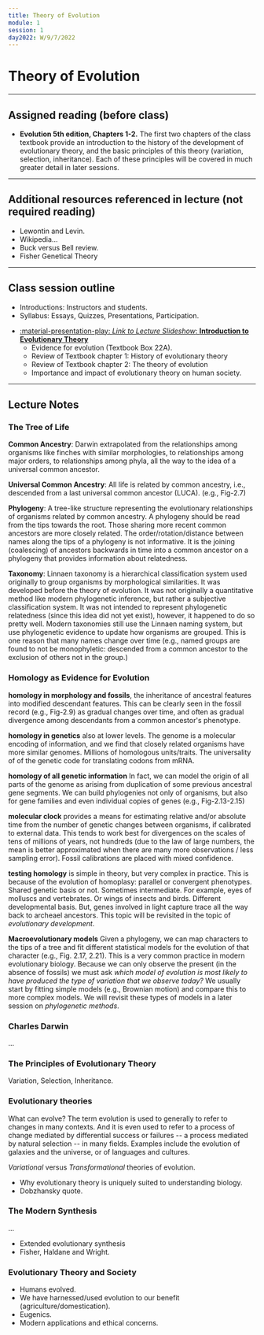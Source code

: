 ```yaml
---
title: Theory of Evolution
module: 1
session: 1
day2022: W/9/7/2022
---
```



# Theory of Evolution

--- 
## Assigned reading (before class)

- **Evolution 5th edition, Chapters 1-2.**
The first two chapters of the class textbook provide an introduction
to the history of the development of evolutionary theory, and the basic
principles of this theory (variation, selection, inheritance). Each 
of these principles will be covered in much greater detail in later
sessions.

--- 
## Additional resources referenced in lecture (not required reading)
- Lewontin and Levin.
- Wikipedia...
- Buck versus Bell review.
- Fisher Genetical Theory

---
## Class session outline
- Introductions: Instructors and students.
- Syllabus: Essays, Quizzes, Presentations, Participation.
<!-- <a href="placeholder.com" target="_blank">Opens in new tab</a> -->
- [:material-presentation-play: *Link to Lecture Slideshow*: 
**Introduction to Evolutionary Theory**](/docs/lectures/evol-theory/)
	- Evidence for evolution (Textbook Box 22A).
	- Review of Textbook chapter 1: History of evolutionary theory
	- Review of Textbook chapter 2: The theory of evolution
	- Importance and impact of evolutionary theory on human society.
---

## Lecture Notes

### The Tree of Life

**Common Ancestry**: Darwin extrapolated from the relationships among 
organisms like finches with similar morphologies, to relationships among 
major orders, to relationships among phyla, all the way to the idea of a 
universal common ancestor.

**Universal Common Ancestry**: All life is related by common ancestry, 
i.e., descended from a last universal common ancestor (LUCA). (e.g., Fig-2.7)

**Phylogeny**: A tree-like structure representing the evolutionary
relationships of organisms related by common ancestry. A phylogeny should
be read from the tips towards the root. Those sharing more recent common
ancestors are more closely related. The order/rotation/distance between names along the tips of a phylogeny is not informative. It is the joining
(coalescing) of ancestors backwards in time into a common ancestor on a
phylogeny that provides information about relatedness.

**Taxonomy**: Linnaen taxonomy is a hierarchical classification system used 
originally to group organisms by morphological similarities. It was developed before the theory of evolution. It was not originally a 
quantitative method like modern phylogenetic inference, but rather a 
subjective classification system. It was not intended to represent phylogenetic relatedness (since this idea did not yet exist), however, 
it happened to do so pretty well. Modern taxonomies still
use the Linnaen naming system, but use phylogenetic evidence to update how 
organisms are grouped. This is one reason that many names change over time
(e.g., named groups are found to not be monophyletic: descended from a 
common ancestor to the exclusion of others not in the group.)

### Homology as Evidence for Evolution

**homology in morphology and fossils**, the inheritance of ancestral 
features into modified descendant features. This can be clearly seen
in the fossil record (e.g., Fig-2.9) as gradual changes over time, and
often as gradual divergence among descendants from a common ancestor's
phenotype.

**homology in genetics** also at lower levels. The genome is a molecular 
encoding of information, and we find that closely related organisms have more similar genomes. Millions of homologous units/traits. The 
universality of of the genetic code for translating codons from mRNA.

**homology of all genetic information** In fact, we can model the origin of 
all parts of the genome as arising from duplication of some previous
ancestral gene segments. We can build phylogenies not only of organisms, 
but also for gene families and even individual copies of genes 
(e.g., Fig-2.13-2.15)

**molecular clock** provides a means for estimating relative and/or 
absolute time from the number of genetic changes between organisms, if calibrated to external data. This tends to work best for divergences on
the scales of tens of millions of years, not hundreds (due to the law 
of large numbers, the mean is better approximated when there are many
more observations / less sampling error). Fossil calibrations are
placed with mixed confidence.

**testing homology** is simple in theory, but very complex in practice. 
This is because of the evolution of homoplasy: parallel or convergent 
phenotypes. Shared genetic basis or not. Sometimes intermediate. For example, eyes of molluscs and vertebrates. Or wings of insects and birds.
Different developmental basis. But, genes involved in light capture trace all the way back to archeael ancestors. This topic will be revisited in 
the topic of *evolutionary development*.

**Macroevolutionary models** Given a phylogeny, we can map characters to 
the tips of a tree and fit different statistical models for the evolution
of that character (e.g., Fig. 2.17, 2.21). This is a very common practice
in modern evolutionary biology. Because we can only observe the present 
(in the absence of fossils) we must ask *which model of evolution
is most likely to have produced the type of variation that we observe
today?* We usually start by fitting simple models (e.g., Brownian motion)
and compare this to more complex models. We will revisit these types of 
models in a later session on *phylogenetic methods*.


### Charles Darwin 
...

### The Principles of Evolutionary Theory
Variation, Selection, Inheritance.

### Evolutionary theories
What can evolve? The term evolution is used to generally to refer to 
changes in many contexts. And it is even used to refer to a process
of change mediated by differential success or failures -- a process
mediated by natural selection -- in many fields. Examples include the
evolution of galaxies and the universe, or of languages and cultures.

*Variational* versus *Transformational* theories of evolution.

- Why evolutionary theory is uniquely suited to understanding biology.
- Dobzhansky quote.

### The Modern Synthesis
...
- Extended evolutionary synthesis
- Fisher, Haldane and Wright.
<!-- https://www.jstor.org/stable/2532436?seq=2#metadata_info_tab_contents -->

### Evolutionary Theory and Society
- Humans evolved.  
- We have harnessed/used evolution to our benefit (agriculture/domestication).
- Eugenics.
- Modern applications and ethical concerns.

